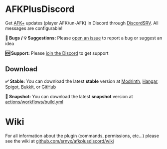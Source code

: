# AFKPlusDiscord

Get [AFK+](https://spigotmc.org/resources/35065) updates (player AFK/un-AFK) in Discord through [DiscordSRV](https://modrinth.com/plugin/discordsrv). All messages are configurable!

**🐛 Bugs / 💡 Suggestions:** Please [open an issue](https://github.com/srnyx/afkplusdiscord/issues/new/choose) to report a bug or suggest an idea

**🆘 Support:** Please [join the Discord](https://srnyx.com/discord) to get support

## Download

**✅ Stable:** You can download the latest **stable** version at [Modrinth](https://modrinth.com/plugin/afkplusdiscord), [Hangar](https://hangar.papermc.io/srnyx/AFKPlusDiscord), [Spigot](https://spigotmc.org/resources/123456), [Bukkit](https://dev.bukkit.org/projects/afkplusdiscord), or [GitHub](https://github.com/srnyx/afkplusdiscord/releases)

**🚧 Snapshot:** You can download the latest **snapshot** version at [actions/workflows/build.yml](https://github.com/srnyx/afkplusdiscord/actions/workflows/build.yml)

# Wiki

For all information about the plugin (commands, permissions, etc...) please see the wiki at [github.com/srnyx/afkplusdiscord/wiki](https://github.com/srnyx/afkplusdiscord/wiki)
